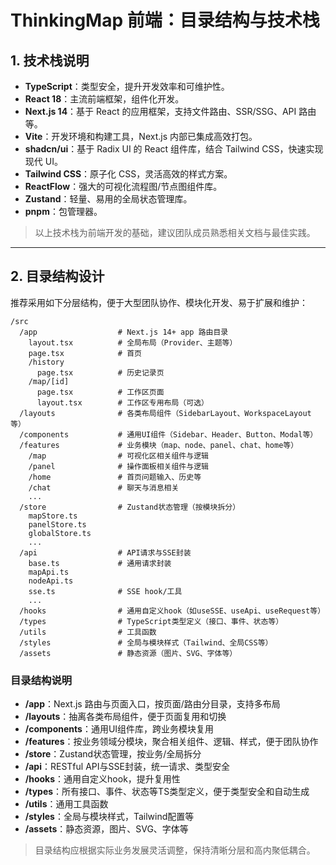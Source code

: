 <!--
 * @Date: 2025-07-01 09:33:55
 * @LastEditors: peng pgs1108pgs@gmail.com
 * @LastEditTime: 2025-07-01 23:38:21
 * @FilePath: /thinking-map/docs/frontend-structure.md
-->
# ThinkingMap 前端：目录结构与技术栈

## 1. 技术栈说明

- **TypeScript**：类型安全，提升开发效率和可维护性。
- **React 18**：主流前端框架，组件化开发。
- **Next.js 14**：基于 React 的应用框架，支持文件路由、SSR/SSG、API 路由等。
- **Vite**：开发环境和构建工具，Next.js 内部已集成高效打包。
- **shadcn/ui**：基于 Radix UI 的 React 组件库，结合 Tailwind CSS，快速实现现代 UI。
- **Tailwind CSS**：原子化 CSS，灵活高效的样式方案。
- **ReactFlow**：强大的可视化流程图/节点图组件库。
- **Zustand**：轻量、易用的全局状态管理库。
- **pnpm**：包管理器。

> 以上技术栈为前端开发的基础，建议团队成员熟悉相关文档与最佳实践。

---

## 2. 目录结构设计

推荐采用如下分层结构，便于大型团队协作、模块化开发、易于扩展和维护：

```text
/src
  /app                  # Next.js 14+ app 路由目录
    layout.tsx          # 全局布局（Provider、主题等）
    page.tsx            # 首页
    /history
      page.tsx          # 历史记录页
    /map/[id]
      page.tsx          # 工作区页面
      layout.tsx        # 工作区专用布局（可选）
  /layouts              # 各类布局组件（SidebarLayout、WorkspaceLayout等）
  /components           # 通用UI组件（Sidebar、Header、Button、Modal等）
  /features             # 业务模块（map、node、panel、chat、home等）
    /map                # 可视化区相关组件与逻辑
    /panel              # 操作面板相关组件与逻辑
    /home               # 首页问题输入、历史等
    /chat               # 聊天与消息相关
    ...
  /store                # Zustand状态管理（按模块拆分）
    mapStore.ts
    panelStore.ts
    globalStore.ts
    ...
  /api                  # API请求与SSE封装
    base.ts             # 通用请求封装
    mapApi.ts
    nodeApi.ts
    sse.ts              # SSE hook/工具
    ...
  /hooks                # 通用自定义hook（如useSSE、useApi、useRequest等）
  /types                # TypeScript类型定义（接口、事件、状态等）
  /utils                # 工具函数
  /styles               # 全局与模块样式（Tailwind、全局CSS等）
  /assets               # 静态资源（图片、SVG、字体等）
```

### 目录结构说明
- **/app**：Next.js 路由与页面入口，按页面/路由分目录，支持多布局
- **/layouts**：抽离各类布局组件，便于页面复用和切换
- **/components**：通用UI组件库，跨业务模块复用
- **/features**：按业务领域分模块，聚合相关组件、逻辑、样式，便于团队协作
- **/store**：Zustand状态管理，按业务/全局拆分
- **/api**：RESTful API与SSE封装，统一请求、类型安全
- **/hooks**：通用自定义hook，提升复用性
- **/types**：所有接口、事件、状态等TS类型定义，便于类型安全和自动生成
- **/utils**：通用工具函数
- **/styles**：全局与模块样式，Tailwind配置等
- **/assets**：静态资源，图片、SVG、字体等

> 目录结构应根据实际业务发展灵活调整，保持清晰分层和高内聚低耦合。 